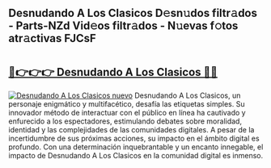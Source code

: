 ## Desnudando A Los Clasicos D𝚎sn𝚞dos filtr𝚊dos - Parts-NZd Vid𝚎os filtr𝚊dos - N𝚞evas f𝚘tos atr𝚊ctivas FJCsF

# <h2><a href="http://mb8701o.tromn.icu/?c=Desnudando+A+Los+Clasicos">🔗👉👉👉 Desnudando A Los Clasicos 🔗🔗</a></h2>

[![Desnudando A Los Clasicos nuevo](https://i.imgur.com/pEAQMta.gif)](http://mb8701o.tromn.icu/?c=Desnudando+A+Los+Clasicos)
Desnudando A Los Clasicos, un personaje enigmático y multifacético, desafía las etiquetas simples. Su innovador método de interactuar con el público en línea ha cautivado y enfurecido a los espectadores, estimulando debates sobre moralidad, identidad y las complejidades de las comunidades digitales. A pesar de la incertidumbre de sus próximas acciones, su impacto en el ámbito digital es profundo. Con una determinación inquebrantable y un encanto innegable, el impacto de Desnudando A Los Clasicos en la comunidad digital es inmenso.

